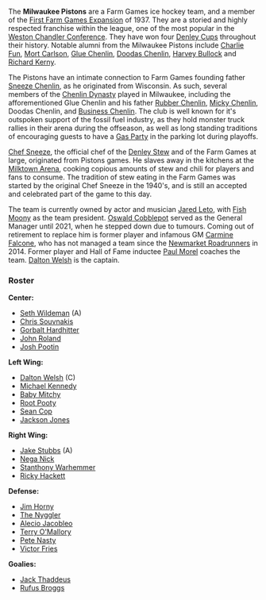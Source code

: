 The **Milwaukee Pistons** are a Farm Games ice hockey team, and a member of the [First Farm Games Expansion](first_farm_games_expansion) of 1937. They are a storied and highly respected franchise within the league, one of the most popular in the [Weston Chandler Conference](#a). They have won four [Denley Cups](denley_cup) throughout their history. Notable alumni from the Milwaukee Pistons include [Charlie Fun](#a), [Mort Carlson](#a), [Glue Chenlin](#a), [Doodas Chenlin](#a), [Harvey Bullock](#a) and [Richard Kerny](#a).

The Pistons have an intimate connection to Farm Games founding father [Sneeze Chenlin](#a), as he originated from Wisconsin. As such, several members of the [Chenlin Dynasty](#a) played in Milwaukee, including the afforementioned Glue Chenlin and his father [Rubber Chenlin](#a), [Micky Chenlin](#a), Doodas Chenlin, and [Business Chenlin](#a). The club is well known for it's outspoken support of the fossil fuel industry, as they hold monster truck rallies in their arena during the offseason, as well as long standing traditions of encouraging guests to have a [Gas Party](#a) in the parking lot during playoffs.

[Chef Sneeze](#a), the official chef of the [Denley Stew](#a) and of the Farm Games at large, originated from Pistons games. He slaves away in the kitchens at the [Milktown Arena](#a), cooking copious amounts of stew and chili for players and fans to consume. The tradition of stew eating in the Farm Games was started by the original Chef Sneeze in the 1940's, and is still an accepted and celebrated part of the game to this day.

The team is currently owned by actor and musician [Jared Leto](#a), with [Fish Moony](#a) as the team president. [Oswald Cobblepot](#a) served as the General Manager until 2021, when he stepped down due to tumours. Coming out of retirement to replace him is former player and infamous GM [Carmine Falcone](#a), who has not managed a team since the [Newmarket Roadrunners](newmarket_roadrunners) in 2014. Former player and Hall of Fame inductee [Paul Morel](#a) coaches the team. [Dalton Welsh](dalton_welsh) is the captain.

### Roster ###
**Center:**

- [Seth Wildeman](#a) (A)
- [Chris Souvnakis](#a)
- [Gorbalt Hardhitter](#a)
- [John Roland](#a)
- [Josh Pootin](#a)

**Left Wing:**

- [Dalton Welsh](dalton_welsh) (C)
- [Michael Kennedy](#a)
- [Baby Mitchy](#a)
- [Root Pooty](#a)
- [Sean Cop](#a)
- [Jackson Jones](#a)

**Right Wing:**

- [Jake Stubbs](#a) (A)
- [Nega Nick](#a)
- [Stanthony Warhemmer](#a)
- [Ricky Hackett](#a)

**Defense:**

- [Jim Horny](#a)
- [The Nyggler](#a)
- [Alecio Jacobleo](#a)
- [Terry O'Mallory](#a)
- [Pete Nasty](#a)
- [Victor Fries](#a)

**Goalies:**

- [Jack Thaddeus](#a)
- [Rufus Broggs](#a)<br />